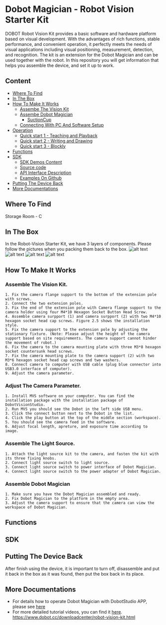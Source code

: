 # Dobot Magician - Robot Vision Starter Kit
DOBOT Robot Vision Kit provides a basic software and hardware platform based on visual development. With the advantages of rich functions, stable performance, and convenient operation, it perfectly meets the needs of visual applications including visual positioning, measurement, detection, and recognition. The kit is an extension for the Dobot Magician and can be used together with the robot. 
In this repository you will get information that helps you assemble the device, and set it up to work.

## Content

* [Where To Find](#where-to-find)
* [In The Box](#in-the-box)
* [How To Make It Works](#how-to-make-it-works)
  * [Assembe The Vision Kit](#assembly)
  * [Assembe Dobot Magician](#assembly)
    * [SuctionCup](#suctioncup)
  * [Connecting With PC And Software Setup](#connecting-with-pc-and-software-setup)
* [Operation](#operation)
  * [Quick start 1 - Teaching and Playback](#quick-start-1---teaching-and-playback)
  * [Quick start 2 - Writing and Drawing](#quick-start-2---writing-and-drawing)
  * [Quick start 3 - Blockly](#quick-start-3---blockly)
* [Functions](#functions)
* [SDK](#sdk)
  * [SDK Demos Content](#sdk-demos-content)
  * [Source code](#source-code)
  * [API Interface Description](#api-interface-description)
  * [Examples On Github](#examples-on-github)
* [Putting The Device Back](#putting-the-device-back)
* [More Documentations](more-documentations)

## Where To Find
Storage Room - C

## In The Box
In the Robot-Vision Starter Kit, we have 3 layers of components. Please follow the pictures when you packing them back to the box. 
![alt text](images/Dobot_magician_vision_kit_layer_distribution.jpg)
![alt text](images/Dobot_magician_vision_kit_top_layer.jpg)
![alt text](images/Dobot_magician_vision_kit_middle_layer.jpg)
![alt text](images/Dobot_magician_vision_kit_bottom_layer.jpg)

## How To Make It Works

### Assemble The Vision Kit.
    1. Fix the camera flange support to the bottom of the extension pole with screws.
    2. Connect the two extension poles.
    3. Fix the end of the extension pole with Camera flange support to the camera holder using four M4*10 Hexagon Socket Button Head Screw.
    4. Assemble camera surpport (1) and camera surpport (2) with two M4*10 hexagon socket head cap screws. Figure 2.5 shows the installation style.
    5. Fix the camera support to the extension pole by adjusting the stationary fixture. (Note: Please adjust the height of the camera support based on site requirements. The camera support cannot hinder the movement of robot.)
    6. Fix the camera to the camera mounting plate with three M3*8 hexagon socket countersunk head screws.
    7. Fix the camera mounting plate to the camera support (2) with two M3*6 hexagon socket head cap screws and two washers.
    8. Connect camera to computer with USB cable (plug blue connector into USB3.0 interface of computer).
    9. Adjust the camera parameter.
    
### Adjust The Camera Parameter.
    1. Install MVS software on your computer. You can find the installation package with the installation package of DobotVisionStudio.
    2. Run MVS you should see the Dobot in the left side USB menu.
    3. Click the connect button next to the Dobot in the list.
    4. Click the play button at the top of the middle section (workspace).
    5. You should see the camera feed in the software.
    6. Adjust focal length, apreture, and exposure time according to image.

### Assemble The Light Source.
    1. Attach the light source kit to the camera, and fasten the kit with its three fixing knobs.
    2. Connect light source switch to light source.
    3. Connect light source switch to power interface of Dobot Magician.
    4. Connect light source switch to the power adapter of Dobot Magician.
    
### Assemble Dobot Magician
    1. Make sure you have the Dobot Magician assembled and ready.
    2. Fix Dobot Magician to the platform in the empty area.
    3. Adjust the camera support to ensure that the camera can view the workspace of Dobot Magician.
    
## Functions



## SDK



## Putting The Device Back
After finish using the device, it is important to turn off, disassemble and put it back in the box as it was found, then put the box back in its place.

## More Documentations
* For details how to operate Dobot Magician with DobotStudio APP, please see [here](https://www.youtube.com/watch?v=kyeXwuf17IY)
* For more detailed tutorial videos, you can find it [here](https://www.dobot.cc/videos-center.html?videogallery_id=20#videos).
https://www.dobot.cc/downloadcenter/robot-vision-kit.html

